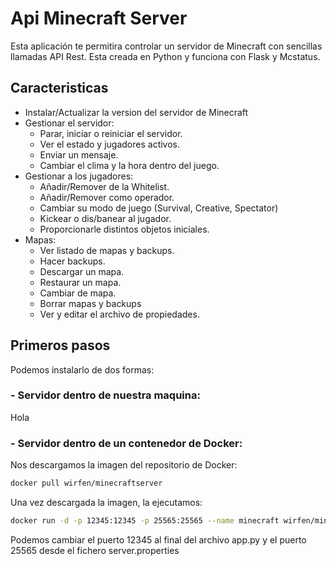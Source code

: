 ﻿# Api Minecraft Server
 Esta aplicación te permitira controlar un servidor de Minecraft con sencillas llamadas API Rest. Esta creada en Python y funciona con Flask y Mcstatus.
 ## Caracteristicas
 * Instalar/Actualizar la version del servidor de Minecraft
 * Gestionar el servidor:
   * Parar, iniciar o reiniciar el servidor.
   * Ver el estado y jugadores activos.
   * Enviar un mensaje.
   * Cambiar el clima y la hora dentro del juego.
 * Gestionar a los jugadores:
   * Añadir/Remover de la Whitelist.
   * Añadir/Remover como operador.
   * Cambiar su modo de juego (Survival, Creative, Spectator)
   * Kickear o dis/banear al jugador.
   * Proporcionarle distintos objetos iniciales.
 * Mapas:
   * Ver listado de mapas y backups.
   * Hacer backups.
   * Descargar un mapa.
   * Restaurar un mapa.
   * Cambiar de mapa.
   * Borrar mapas y backups
   * Ver y editar el archivo de propiedades.

## Primeros pasos
 Podemos instalarlo de dos formas:
 
### - Servidor dentro de nuestra maquina:

   Hola
   
### - Servidor dentro de un contenedor de Docker:

Nos descargamos la imagen del repositorio de Docker:  
  ```sh
  docker pull wirfen/minecraftserver
  ```
Una vez descargada la imagen, la ejecutamos:  
  ```sh
  docker run -d -p 12345:12345 -p 25565:25565 --name minecraft wirfen/minecraftserver
  ```
Podemos cambiar el puerto 12345 al final del archivo app.py y el puerto 25565 desde el fichero server.properties
